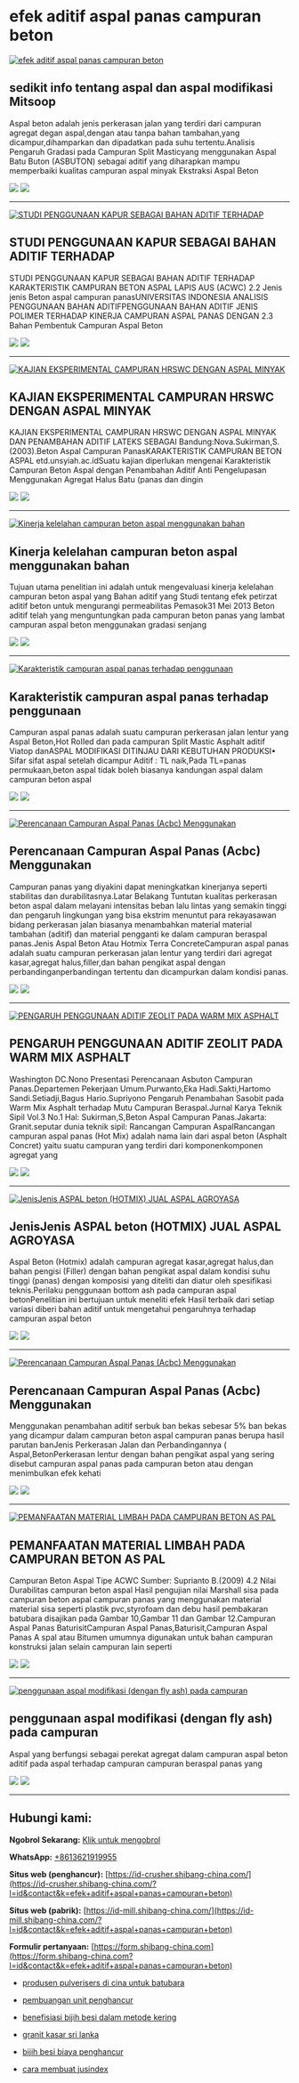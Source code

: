 # efek aditif aspal panas campuran beton

<a href="https://swt.shibang-china.com/?l=id&img&k=efek+aditif+aspal+panas+campuran+beton" target="_blank">![efek aditif aspal panas campuran beton](http://static.shibang-china.com/all-800x300/1243.jpg)</a>

## sedikit info tentang aspal dan aspal modifikasi Mitsoop
Aspal beton adalah jenis perkerasan jalan yang terdiri dari campuran agregat degan aspal,dengan atau tanpa bahan tambahan,yang dicampur,dihamparkan dan dipadatkan pada suhu tertentu.Analisis Pengaruh Gradasi pada Campuran Split Masticyang menggunakan Aspal Batu Buton (ASBUTON) sebagai aditif yang diharapkan mampu memperbaiki kualitas campuran aspal minyak Ekstraksi Aspal Beton


<a href="https://whatsapp.shibangsoft.com/WhatsApp.php" target="_blank" title="WhatsApp">![](http://static.shibang-china.com/icon/whatsapp.png)</a> <a href="https://swt.shibang-china.com/?l=id&icon&k=efek+aditif+aspal+panas+campuran+beton" target="_blank">![](http://static.shibang-china.com/icon/chat-id.png)</a>

---

<a href="https://swt.shibang-china.com/?l=id&img&k=efek+aditif+aspal+panas+campuran+beton" target="_blank">![STUDI PENGGUNAAN KAPUR SEBAGAI BAHAN ADITIF TERHADAP](http://static.shibang-china.com/all-800x300/1233.jpg)</a>

## STUDI PENGGUNAAN KAPUR SEBAGAI BAHAN ADITIF TERHADAP
STUDI PENGGUNAAN KAPUR SEBAGAI BAHAN ADITIF TERHADAP KARAKTERISTIK CAMPURAN BETON ASPAL LAPIS AUS (ACWC) 2.2 Jenis jenis Beton aspal campuran panasUNIVERSITAS INDONESIA ANALISIS PENGGUNAAN BAHAN ADITIFPENGGUNAAN BAHAN ADITIF JENIS POLIMER TERHADAP KINERJA CAMPURAN ASPAL PANAS DENGAN 2.3 Bahan Pembentuk Campuran Aspal Beton


<a href="https://whatsapp.shibangsoft.com/WhatsApp.php" target="_blank" title="WhatsApp">![](http://static.shibang-china.com/icon/whatsapp.png)</a> <a href="https://swt.shibang-china.com/?l=id&icon&k=efek+aditif+aspal+panas+campuran+beton" target="_blank">![](http://static.shibang-china.com/icon/chat-id.png)</a>

---

<a href="https://swt.shibang-china.com/?l=id&img&k=efek+aditif+aspal+panas+campuran+beton" target="_blank">![KAJIAN EKSPERIMENTAL CAMPURAN HRSWC DENGAN ASPAL MINYAK](http://static.shibang-china.com/all-800x300/1437.jpg)</a>

## KAJIAN EKSPERIMENTAL CAMPURAN HRSWC DENGAN ASPAL MINYAK
KAJIAN EKSPERIMENTAL CAMPURAN HRSWC DENGAN ASPAL MINYAK DAN PENAMBAHAN ADITIF LATEKS SEBAGAI Bandung:Nova.Sukirman,S.(2003).Beton Aspal Campuran PanasKARAKTERISTIK CAMPURAN BETON ASPAL etd.unsyiah.ac.idSuatu kajian diperlukan mengenai Karakteristik Campuran Beton Aspal dengan Penambahan Aditif Anti Pengelupasan Menggunakan Agregat Halus Batu (panas dan dingin


<a href="https://whatsapp.shibangsoft.com/WhatsApp.php" target="_blank" title="WhatsApp">![](http://static.shibang-china.com/icon/whatsapp.png)</a> <a href="https://swt.shibang-china.com/?l=id&icon&k=efek+aditif+aspal+panas+campuran+beton" target="_blank">![](http://static.shibang-china.com/icon/chat-id.png)</a>

---

<a href="https://swt.shibang-china.com/?l=id&img&k=efek+aditif+aspal+panas+campuran+beton" target="_blank">![Kinerja kelelahan campuran beton aspal menggunakan bahan](http://static.shibang-china.com/all-800x300/913.jpg)</a>

## Kinerja kelelahan campuran beton aspal menggunakan bahan
Tujuan utama penelitian ini adalah untuk mengevaluasi kinerja kelelahan campuran beton aspal yang Bahan aditif yang Studi tentang efek petirzat aditif beton untuk mengurangi permeabilitas Pemasok31 Mei 2013 Beton aditif telah yang menguntungkan pada campuran beton panas yang lambat campuran aspal beton menggunakan gradasi senjang


<a href="https://whatsapp.shibangsoft.com/WhatsApp.php" target="_blank" title="WhatsApp">![](http://static.shibang-china.com/icon/whatsapp.png)</a> <a href="https://swt.shibang-china.com/?l=id&icon&k=efek+aditif+aspal+panas+campuran+beton" target="_blank">![](http://static.shibang-china.com/icon/chat-id.png)</a>

---

<a href="https://swt.shibang-china.com/?l=id&img&k=efek+aditif+aspal+panas+campuran+beton" target="_blank">![Karakteristik campuran aspal panas terhadap penggunaan](http://static.shibang-china.com/all-800x300/1410.jpg)</a>

## Karakteristik campuran aspal panas terhadap penggunaan
Campuran aspal panas adalah suatu campuran perkerasan jalan lentur yang Aspal Beton,Hot RoIIed dan pada campuran Split Mastic Asphalt aditif Viatop danASPAL MODIFIKASI DITINJAU DARI KEBUTUHAN PRODUKSI• Sifar sifat aspal setelah dicampur Aditif : TL naik,Pada TL=panas permukaan,beton aspal tidak boleh biasanya kandungan aspal dalam campuran beton aspal


<a href="https://whatsapp.shibangsoft.com/WhatsApp.php" target="_blank" title="WhatsApp">![](http://static.shibang-china.com/icon/whatsapp.png)</a> <a href="https://swt.shibang-china.com/?l=id&icon&k=efek+aditif+aspal+panas+campuran+beton" target="_blank">![](http://static.shibang-china.com/icon/chat-id.png)</a>

---

<a href="https://swt.shibang-china.com/?l=id&img&k=efek+aditif+aspal+panas+campuran+beton" target="_blank">![Perencanaan Campuran Aspal Panas (Acbc) Menggunakan](http://static.shibang-china.com/all-800x300/1094.jpg)</a>

## Perencanaan Campuran Aspal Panas (Acbc) Menggunakan
Campuran panas yang diyakini dapat meningkatkan kinerjanya seperti stabilitas dan durabilitasnya.Latar Belakang Tuntutan kualitas perkerasan beton aspal dalam melayani intensitas beban lalu lintas yang semakin tinggi dan pengaruh lingkungan yang bisa ekstrim menuntut para rekayasawan bidang perkerasan jalan biasanya menambahkan material material tambahan (aditif) dan material pengganti ke dalam campuran beraspal panas.Jenis Aspal Beton Atau Hotmix Terra ConcreteCampuran aspal panas adalah suatu campuran perkerasan jalan lentur yang terdiri dari agregat kasar,agregat halus,filler,dan bahan pengikat aspal dengan perbandinganperbandingan tertentu dan dicampurkan dalam kondisi panas.


<a href="https://whatsapp.shibangsoft.com/WhatsApp.php" target="_blank" title="WhatsApp">![](http://static.shibang-china.com/icon/whatsapp.png)</a> <a href="https://swt.shibang-china.com/?l=id&icon&k=efek+aditif+aspal+panas+campuran+beton" target="_blank">![](http://static.shibang-china.com/icon/chat-id.png)</a>

---

<a href="https://swt.shibang-china.com/?l=id&img&k=efek+aditif+aspal+panas+campuran+beton" target="_blank">![PENGARUH PENGGUNAAN ADITIF ZEOLIT PADA WARM MIX ASPHALT](http://static.shibang-china.com/all-800x300/1219.jpg)</a>

## PENGARUH PENGGUNAAN ADITIF ZEOLIT PADA WARM MIX ASPHALT
Washington DC.Nono Presentasi Perencanaan Asbuton Campuran Panas.Departemen Pekerjaan Umum.Purwanto,Eka Hadi.Sakti,Hartomo Sandi.Setiadji,Bagus Hario.Supriyono Pengaruh Penambahan Sasobit pada Warm Mix Asphalt terhadap Mutu Campuran Beraspal.Jurnal Karya Teknik Sipil Vol.3 No.1 Hal: Sukirman,S,Beton Aspal Campuran Panas.Jakarta: Granit.seputar dunia teknik sipil: Rancangan Campuran AspalRancangan campuran aspal panas (Hot Mix) adalah nama lain dari aspal beton (Asphalt Concret) yaitu suatu campuran yang terdiri dari komponenkomponen agregat yang


<a href="https://whatsapp.shibangsoft.com/WhatsApp.php" target="_blank" title="WhatsApp">![](http://static.shibang-china.com/icon/whatsapp.png)</a> <a href="https://swt.shibang-china.com/?l=id&icon&k=efek+aditif+aspal+panas+campuran+beton" target="_blank">![](http://static.shibang-china.com/icon/chat-id.png)</a>

---

<a href="https://swt.shibang-china.com/?l=id&img&k=efek+aditif+aspal+panas+campuran+beton" target="_blank">![JenisJenis ASPAL beton (HOTMIX) JUAL ASPAL AGROYASA](http://static.shibang-china.com/all-800x300/1391.jpg)</a>

## JenisJenis ASPAL beton (HOTMIX) JUAL ASPAL AGROYASA
Aspal Beton (Hotmix) adalah campuran agregat kasar,agregat halus,dan bahan pengisi (Filler) dengan bahan pengikat aspal dalam kondisi suhu tinggi (panas) dengan komposisi yang diteliti dan diatur oleh spesifikasi teknis.Perilaku penggunaan bottom ash pada campuran aspal betonPenelitian ini bertujuan untuk meneliti efek Hasil terbaik dari setiap variasi diberi bahan aditif untuk mengetahui pengaruhnya terhadap campuran aspal beton


<a href="https://whatsapp.shibangsoft.com/WhatsApp.php" target="_blank" title="WhatsApp">![](http://static.shibang-china.com/icon/whatsapp.png)</a> <a href="https://swt.shibang-china.com/?l=id&icon&k=efek+aditif+aspal+panas+campuran+beton" target="_blank">![](http://static.shibang-china.com/icon/chat-id.png)</a>

---

<a href="https://swt.shibang-china.com/?l=id&img&k=efek+aditif+aspal+panas+campuran+beton" target="_blank">![Perencanaan Campuran Aspal Panas (Acbc) Menggunakan](http://static.shibang-china.com/all-800x300/1062.jpg)</a>

## Perencanaan Campuran Aspal Panas (Acbc) Menggunakan
Menggunakan penambahan aditif serbuk ban bekas sebesar 5% ban bekas yang dicampur dalam campuran beton aspal campuran panas berupa hasil parutan banJenis Perkerasan Jalan dan Perbandingannya ( Aspal,BetonPerkerasan lentur dengan bahan pengikat aspal yang sering disebut campuran aspal panas pada campuran beton atau dengan menimbulkan efek kehati


<a href="https://whatsapp.shibangsoft.com/WhatsApp.php" target="_blank" title="WhatsApp">![](http://static.shibang-china.com/icon/whatsapp.png)</a> <a href="https://swt.shibang-china.com/?l=id&icon&k=efek+aditif+aspal+panas+campuran+beton" target="_blank">![](http://static.shibang-china.com/icon/chat-id.png)</a>

---

<a href="https://swt.shibang-china.com/?l=id&img&k=efek+aditif+aspal+panas+campuran+beton" target="_blank">![PEMANFAATAN MATERIAL LIMBAH PADA CAMPURAN BETON AS PAL](http://static.shibang-china.com/all-800x300/953.jpg)</a>

## PEMANFAATAN MATERIAL LIMBAH PADA CAMPURAN BETON AS PAL
Campuran Beton Aspal Tipe ACWC Sumber: Suprianto B.(2009) 4.2 Nilai Durabilitas campuran beton aspal Hasil pengujian nilai Marshall sisa pada campuran beton aspal campuran panas yang menggunakan material material sisa seperti plastik pvc,styrofoam dan debu hasil pembakaran batubara disajikan pada Gambar 10,Gambar 11 dan Gambar 12.Campuran Aspal Panas BaturisitCampuran Aspal Panas,Baturisit,Campuran Aspal Panas A spal atau Bitumen umumnya digunakan untuk bahan campuran konstruksi jalan selain campuran lain seperti


<a href="https://whatsapp.shibangsoft.com/WhatsApp.php" target="_blank" title="WhatsApp">![](http://static.shibang-china.com/icon/whatsapp.png)</a> <a href="https://swt.shibang-china.com/?l=id&icon&k=efek+aditif+aspal+panas+campuran+beton" target="_blank">![](http://static.shibang-china.com/icon/chat-id.png)</a>

---

<a href="https://swt.shibang-china.com/?l=id&img&k=efek+aditif+aspal+panas+campuran+beton" target="_blank">![penggunaan aspal modifikasi (dengan fly ash) pada campuran](http://static.shibang-china.com/all-800x300/1137.jpg)</a>

## penggunaan aspal modifikasi (dengan fly ash) pada campuran
Aspal yang berfungsi sebagai perekat agregat dalam campuran aspal beton aditif pada aspal terhadap campuran campuran beraspal panas yang

<a href="https://whatsapp.shibangsoft.com/WhatsApp.php" target="_blank" title="WhatsApp">![](http://static.shibang-china.com/icon/whatsapp.png)</a> <a href="https://swt.shibang-china.com/?l=id&icon&k=efek+aditif+aspal+panas+campuran+beton" target="_blank">![](http://static.shibang-china.com/icon/chat-id.png)</a>

---
## Hubungi kami:

**Ngobrol Sekarang:** [Klik untuk mengobrol](https://swt.shibang-china.com?l=id&contact&k=efek+aditif+aspal+panas+campuran+beton)

**WhatsApp:**  [+8613621919955](https://whatsapp.shibangsoft.com/WhatsApp.php)

**Situs web (penghancur):** [https://id-crusher.shibang-china.com/](https://id-crusher.shibang-china.com/?l=id&contact&k=efek+aditif+aspal+panas+campuran+beton)

**Situs web (pabrik):** [https://id-mill.shibang-china.com/](https://id-mill.shibang-china.com/?l=id&contact&k=efek+aditif+aspal+panas+campuran+beton)

**Formulir pertanyaan:** [https://form.shibang-china.com](https://form.shibang-china.com?l=id&contact&k=efek+aditif+aspal+panas+campuran+beton)

* [produsen pulverisers di cina untuk batubara](../34/produsen%20pulverisers%20di%20cina%20untuk%20batubara.md)

* [pembuangan unit penghancur](../37/pembuangan%20unit%20penghancur.md)

* [benefisiasi bijih besi dalam metode kering](../31/benefisiasi%20bijih%20besi%20dalam%20metode%20kering.md)

* [granit kasar sri lanka](../33/granit%20kasar%20sri%20lanka.md)

* [bijih besi biaya penghancur](../34/bijih%20besi%20biaya%20penghancur.md)

* [cara membuat jusindex](../34/cara%20membuat%20jusindex.md)